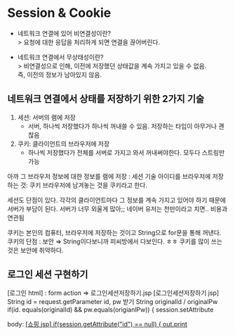 # Session & Cookie

- 네트워크 연결에 있어 비연결성이란?
  <br> > 요청에 대한 응답을 처리하게 되면 연결을 끊어버린다.

- 네트워크 연결에서 무상태성이란?
  <br> > 비연결성으로 인해, 이전에 저장했던 상태값을 계속 가지고 있을 수 없음. <br>
  즉, 이전의 정보가 남아있지 않음.


## 네트워크 연결에서 상태를 저장하기 위한 2가지 기술
1. 세션: 서버의 램에 저장
   - 서버, 하나씩 저장했다가 하나씩 꺼내쓸 수 있음. 저장하는 타입이 아무거나 괜찮음
2. 쿠키: 클라이언트의 브라우저에 저장
   - 하나씩 저장했다가 전체를 서버로 가지고 와서 꺼내써야한다. 모두다 스트링만 가능


아까 그 브라우저 정보에 대한 정보를 램에 저장 : 세션 기술
아이디를 브라우저에 저장하는 것: 쿠키
브라우저에 남겨놓는 것을 쿠키라고 한다.

세션도 단점이 있다. 각각의 클라이언트마다 그 정보를 계속 가지고 있어야 하기 때문에 서버가 부담이 된다. 서버가 너무 외울게 많아;; 네이버 유저는 천만이라고 치면.. 비용과 연관됨


쿠키는 본인의 컴퓨터, 브라우저에 저장하는 것이고 String으로 for문을 통해 꺼낸다. 
쿠키의 단점 : 보안 ⇒ String이다보니까 피씨방에서 다보인다. ㅎㅎ
쿠키를 많이 쓰는 것은 보안에 취약하다.



## 로그인 세션 구현하기
[로그인 html] : form action ⇒ 로그인세션저장하기.jsp
[로그인세션저장하기 jsp] 
String id = request.getParameter id, pw 받기
String originalId / originalPw
if(id. equals(originalId) && pw.equals(origianlPw)) {
session.setAttribute

body: <a href= 쇼핑.jsp>
[쇼핑 jsp]
if(session.getAttribute("id") == null) {
out.print
